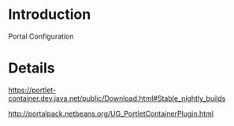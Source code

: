 # Introduction #

Portal Configuration


# Details #




https://portlet-container.dev.java.net/public/Download.html#Stable_nightly_builds

http://portalpack.netbeans.org/UG_PortletContainerPlugin.html
